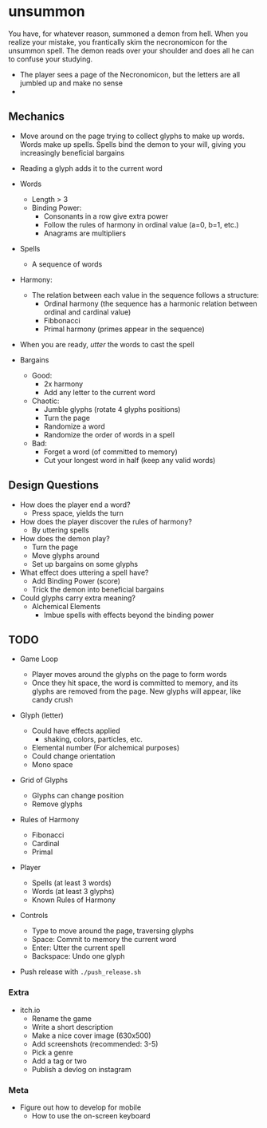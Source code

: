 # unsummon

You have, for whatever reason, summoned a demon from hell. When you realize your mistake, you frantically skim the necronomicon for the unsummon spell. The demon reads over your shoulder and does all he can to confuse your studying.

- The player sees a page of the Necronomicon, but the letters are all jumbled up and make no sense
- 

## Mechanics

- Move around on the page trying to collect glyphs to make up words. Words make up spells. Spells bind the demon to your will, giving you increasingly beneficial bargains

- Reading a glyph adds it to the current word

- Words
  - Length > 3
  - Binding Power:
    - Consonants in a row give extra power
    - Follow the rules of harmony in ordinal value (a=0, b=1, etc.)
    - Anagrams are multipliers
- Spells
  - A sequence of words
- Harmony:
  - The relation between each value in the sequence follows a structure:
    - Ordinal harmony (the sequence has a harmonic relation between ordinal and cardinal value)
    - Fibbonacci
    - Primal harmony (primes appear in the sequence)
- When you are ready, *utter* the words to cast the spell

- Bargains
  - Good:
    - 2x harmony
    - Add any letter to the current word
  - Chaotic:
    - Jumble glyphs (rotate 4 glyphs positions)
    - Turn the page
    - Randomize a word
    - Randomize the order of words in a spell
  - Bad:
    - Forget a word (of committed to memory)
    - Cut your longest word in half (keep any valid words)

## Design Questions

- How does the player end a word?
  - Press space, yields the turn
- How does the player discover the rules of harmony?
  - By uttering spells
- How does the demon play?
  - Turn the page
  - Move glyphs around
  - Set up bargains on some glyphs
- What effect does uttering a spell have?
  - Add Binding Power (score)
  - Trick the demon into beneficial bargains
- Could glyphs carry extra meaning?
  - Alchemical Elements
    - Imbue spells with effects beyond the binding power

## TODO

- Game Loop
  - Player moves around the glyphs on the page to form words
  - Once they hit space, the word is committed to memory, and its  glyphs are removed from the page. New glyphs will appear, like candy crush

- Glyph (letter)
  - Could have effects applied
    - shaking, colors, particles, etc.
  - Elemental number (For alchemical purposes)
  - Could change orientation
  - Mono space
- Grid of Glyphs
  - Glyphs can change position
  - Remove glyphs
- Rules of Harmony
  - Fibonacci
  - Cardinal
  - Primal
- Player
  - Spells (at least 3 words)
  - Words (at least 3 glyphs)
  - Known Rules of Harmony
- Controls
  - Type to move around the page, traversing glyphs
  - Space: Commit to memory the current word
  - Enter: Utter the current spell
  - Backspace: Undo one glyph

- Push release with `./push_release.sh`

### Extra

- itch.io
  - Rename the game
  - Write a short description
  - Make a nice cover image (630x500)
  - Add screenshots (recommended: 3-5)
  - Pick a genre
  - Add a tag or two
  - Publish a devlog on instagram

### Meta

- Figure out how to develop for mobile
  - How to use the on-screen keyboard
